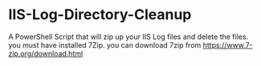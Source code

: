 # IIS-Log-Directory-Cleanup
A PowerShell Script that will zip up your IIS Log files and delete the files.  
you must have installed 7Zip. you can download 7zip from https://www.7-zip.org/download.html
